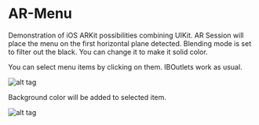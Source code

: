 
# AR-Menu

Demonstration of iOS ARKit possibilities combining UIKit.
AR Session will place the menu on the first horizontal plane detected.
Blending mode is set to filter out the black. You can change it to make it solid color.

You can select menu items by clicking on them. IBOutlets work as usual.

![alt tag](https://raw.githubusercontent.com/erikhric/ar-menu/master/images/i1.png)

Background color will be added to selected item.

![alt tag](https://raw.githubusercontent.com/erikhric/ar-menu/master/images/i2.png)

